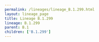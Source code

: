 ```yaml
---
permalink: /lineages/lineage_B.1.299.html
layout: lineage_page
title: Lineage B.1.299
lineage: B.1.299
parent: B.1
children: ['B.1.299']
---
```

